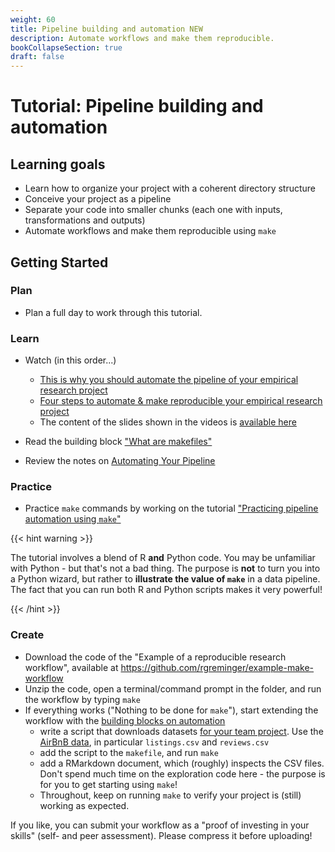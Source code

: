 ```yaml
---
weight: 60
title: Pipeline building and automation NEW
description: Automate workflows and make them reproducible.
bookCollapseSection: true
draft: false
---
```


# Tutorial: Pipeline building and automation

## Learning goals

* Learn how to organize your project with a coherent directory structure
* Conceive your project as a pipeline
* Separate your code into smaller chunks (each one with inputs, transformations and outputs)
* Automate workflows and make them reproducible using `make`
<!--* Documenting Source Code and Pipeline workflows
* Describe raw data using a template
-->

## Getting Started

### Plan

- Plan a full day to work through this tutorial.

### Learn

- Watch (in this order...)
  - [This is why you should automate the pipeline of your empirical research project](https://youtu.be/9aivqe-phL0)
  - [Four steps to automate & make reproducible your empirical research project](https://youtu.be/rJGGCX6bcPo)
  - The content of the slides shown in the videos is [available here](pipelineautomation.pdf)

- Read the building block ["What are makefiles"](../../building-blocks/automation/make-commands)

- Review the notes on [Automating Your Pipeline](http://tilburgsciencehub.com/tutorials/project-setup/principles-of-project-setup-and-workflow-management/automation/)

<!--
- Revisit the [slidedeck](https://github.com/STAT545-UBC/STAT545-UBC-original-website/tree/master/automation01_slides)
-->

### Practice

- Practice `make` commands by working on the tutorial ["Practicing pipeline automation using `make`"](https://tilburgsciencehub.com/tutorials/reproducible-research/practicing-pipeline-automation-make/overview/)

{{< hint warning >}}

The tutorial involves a blend of R __and__ Python code. You may be unfamiliar with Python - but that's not a bad thing. The purpose is __not__ to turn you into a Python wizard, but rather to __illustrate the value of `make`__ in a data pipeline. The fact that you can run both R and Python scripts makes it very powerful!

{{< /hint >}}

### Create

- Download the code of the "Example of a reproducible research workflow", available at https://github.com/rgreminger/example-make-workflow
- Unzip the code, open a terminal/command prompt in the folder, and run the workflow by typing `make`
- If everything works ("Nothing to be done for `make`"), start extending the workflow with the [building blocks on automation](../../building-blocks/automation/)
  - write a script that downloads datasets [for your team project](../../course/project). Use the [AirBnB data](http://insideairbnb.com/get-the-data.html), in particular `listings.csv` and `reviews.csv`
  - add the script to the `makefile`, and run `make`
  - add a RMarkdown document, which (roughly) inspects the CSV files. Don't spend much time on the exploration code here - the purpose is for you to get starting using `make`!
  - Throughout, keep on running `make` to verify your project is (still) working as expected.

If you like, you can submit your workflow as a "proof of investing in your skills" (self- and peer assessment). Please compress it before uploading!


<!--
In the live session of this week, we'll see how we can quickly make changes to the workflow (e.g., swapping around files and directories) without breaking the pipeline.
- It's important you've covered the learn & practice part yourself, before attending the live stream.
-->
<!--Make sure to fully understand the details of the practise [workflow](https://tsh-website.netlify.app/tutorials/more-tutorials/implement-an-efficient-and-reproducible-workflow/implement-an-efficient-and-reproducible-workflow-overview/), to get most out of this session!
-->

